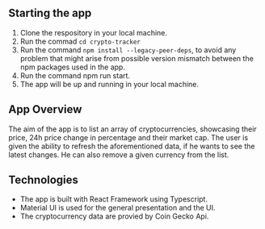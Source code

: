 
## Starting the app
1. Clone the respository in your local machine.
2. Run the commad `cd crypto-tracker`
3. Run the command `npm install --legacy-peer-deps`, to avoid any problem that might arise from possible version mismatch between the npm packages used in the app.
4. Run the command npm run start.
5. The app will be up and running in your local machine.

## App Overview
The aim of the app is to list an array of cryptocurrencies, showcasing their price, 24h price change in percentage and their market cap. The user is given the ability to refresh the aforementioned data, if he wants to see the latest changes. He can also remove a given currency from the list.

## Technologies
- The app is built with React Framework using Typescript.
- Material UI is used for the general presentation and the UI.
- The cryptocurrency data are provied by Coin Gecko Api.
